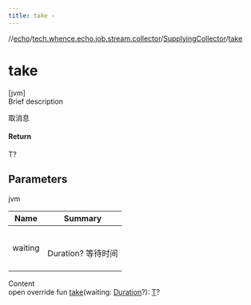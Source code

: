 ```yaml
---
title: take -
---
```

//[echo](../../index.md)/[tech.whence.echo.job.stream.collector](../index.md)/[SupplyingCollector](index.md)/[take](take.md)



# take  
[jvm]  
Brief description  


取消息



#### Return  


T?



## Parameters  
  
jvm  
  
|  Name|  Summary| 
|---|---|
| waiting| <br><br>Duration? 等待时间<br><br>
  
  
Content  
open override fun [take](take.md)(waiting: [Duration](https://docs.oracle.com/javase/8/docs/api/java/time/Duration.html)?): [T](index.md)?  



